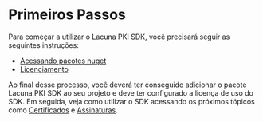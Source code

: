 ﻿# Primeiros Passos 

Para começar a utilizar o Lacuna PKI SDK, você precisará seguir as seguintes instruções:

* [Acessando pacotes nuget](nuget.md)
* [Licenciamento](licensing.md)

Ao final desse processo, você deverá ter conseguido adicionar o pacote Lacuna PKI SDK ao seu projeto e deve ter configurado a licença de uso do SDK. Em seguida, veja como utilizar o SDK acessando os próximos tópicos como [Certificados](../certificates/index.md) e [Assinaturas](../signatures/index.md).